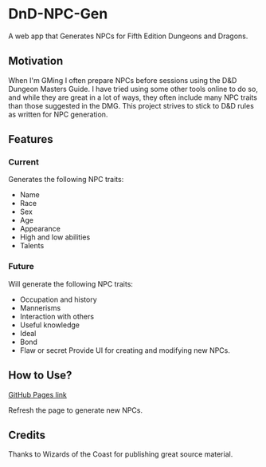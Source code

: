 # DnD-NPC-Gen
A web app that Generates NPCs for Fifth Edition Dungeons and Dragons.

## Motivation
When I'm GMing I often prepare NPCs before sessions using the D&D Dungeon Masters Guide. I have tried using some other tools online to do so, and while they are great in a lot of ways, they often include many NPC traits than those suggested in the DMG. This project strives to stick to D&D rules as written for NPC generation.

## Features
### Current
Generates the following NPC traits:
* Name
* Race
* Sex
* Age
* Appearance
* High and low abilities
* Talents

### Future
Will generate the following NPC traits:
* Occupation and history
* Mannerisms
* Interaction with others
* Useful knowledge
* Ideal
* Bond
* Flaw or secret
Provide UI for creating and modifying new NPCs. 

## How to Use?
[GitHub Pages link](https://wmiz.github.io/DnD-NPC-Gen/)

Refresh the page to generate new NPCs.

## Credits
Thanks to Wizards of the Coast for publishing great source material.

